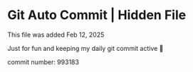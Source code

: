 # Git Auto Commit | Hidden File

This file was added Feb 12, 2025

Just for fun and keeping my daily git commit active 🤪

commit number: 993183
